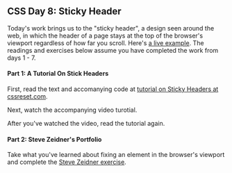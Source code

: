 ## CSS Day 8: Sticky Header

Today's work brings us to the "sticky header", a design seen around the web, in which the header of a page stays at the top of the browser's viewport regardless of how far you scroll. Here's [a live example](http://www.cyrusinnovation.com/). The readings and exercises below assume you have completed the work from days 1 - 7. 

#### Part 1: A Tutorial On Stick Headers

First, read the text and accomanying code at [tutorial on Sticky Headers at cssreset.com](http://www.cssreset.com/creating-fixed-headers-with-css/). 

Next, watch the accompanying video turotial. 

After you've watched the video, read the tutorial again.

#### Part 2: Steve Zeidner's Portfolio

Take what you've learned about fixing an element in the browser's viewport and complete the [Steve Zeidner exercise](steve_zeidner_portfolio).




